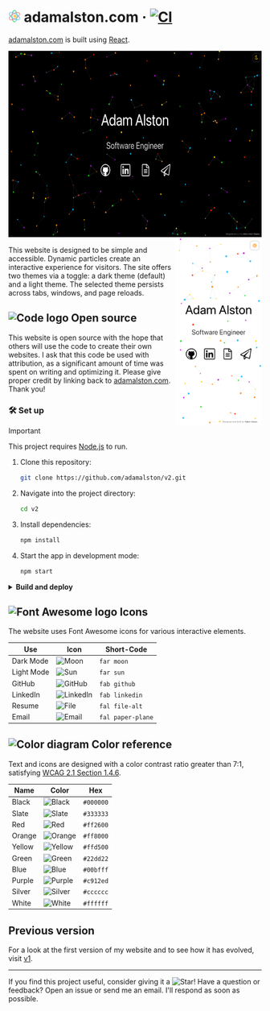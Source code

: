 # <img alt="Atom icon" src="public/icons/favicon.svg" height="24"/> adamalston<span>.</span>com &middot; [![CI](https://github.com/adamalston/v2/actions/workflows/ci.yml/badge.svg)](https://github.com/adamalston/v2/actions/workflows/ci.yml)

[adamalston.com](https://www.adamalston.com) is built using [React](https://react.dev).

<img alt="Desktop preview" src="images/desktop.png" float="left" height="370"/> <img alt="Mobile preview" src="images/mobile.png" align="right" height="370"/>

This website is designed to be simple and accessible. Dynamic particles create an interactive experience for visitors. The site offers two themes via a toggle: a dark theme (default) and a light theme. The selected theme persists across tabs, windows, and page reloads.

## <img alt="Code logo" src="https://git.io/JUnUc" height="18"/> Open source

This website is open source with the hope that others will use the code to create their own websites. I ask that this code be used with attribution, as a significant amount of time was spent on writing and optimizing it. Please give proper credit by linking back to [adamalston.com](https://www.adamalston.com). Thank you!

### 🛠️ Set up

> [!IMPORTANT]
> This project requires [Node.js](https://nodejs.org/) to run.

1. Clone this repository:
   ```sh
   git clone https://github.com/adamalston/v2.git
   ```
2. Navigate into the project directory:
   ```sh
   cd v2
   ```
3. Install dependencies:
   ```sh
   npm install
   ```
4. Start the app in development mode:
   ```sh
   npm start
   ```

<details>
  <summary><b>Build and deploy</b></summary>

1. Create a production build:
   ```sh
   npm run build
   ```
2. Refer to the [React Deployment](https://create-react-app.dev/docs/deployment) docs to deploy to platforms like GitHub Pages, Netlify, or Vercel.

</details>

## <img alt="Font Awesome logo" src="https://git.io/JUnJT" height="18"/> Icons

The website uses Font Awesome icons for various interactive elements.

| Use        | Icon                                                         | Short-Code        |
| ---------- | ------------------------------------------------------------ | ----------------- |
| Dark Mode  | <img alt="Moon" src="https://git.io/JYkZg" height="20"/>     | `far moon`        |
| Light Mode | <img alt="Sun" src="https://git.io/JYkZF" height="20"/>      | `far sun`         |
| GitHub     | <img alt="GitHub" src="https://git.io/JYOvL" height="20"/>   | `fab github`      |
| LinkedIn   | <img alt="LinkedIn" src="https://git.io/JYOex" height="20"/> | `fab linkedin`    |
| Resume     | <img alt="File" src="https://git.io/JYOeu" height="20"/>     | `fal file-alt`    |
| Email      | <img alt="Email" src="https://git.io/JYOei" height="20"/>    | `fal paper-plane` |

## <img alt="Color diagram" src="https://git.io/JUnT0" height="18"> Color reference

Text and icons are designed with a color contrast ratio greater than 7:1, satisfying [WCAG 2.1 Section 1.4.6](https://www.w3.org/TR/WCAG21/#contrast-enhanced).

| Name   | Color                                                 | Hex       |
| ------ | ----------------------------------------------------- | --------- |
| Black  | ![Black](https://dummyimage.com/16x16/000000/000000)  | `#000000` |
| Slate  | ![Slate](https://dummyimage.com/16x16/333333/333333)  | `#333333` |
| Red    | ![Red](https://dummyimage.com/16x16/ff2600/ff2600)    | `#ff2600` |
| Orange | ![Orange](https://dummyimage.com/16x16/ff8000/ff8000) | `#ff8000` |
| Yellow | ![Yellow](https://dummyimage.com/16x16/ffd500/ffd500) | `#ffd500` |
| Green  | ![Green](https://dummyimage.com/16x16/22dd22/22dd22)  | `#22dd22` |
| Blue   | ![Blue](https://dummyimage.com/16x16/00bfff/00bfff)   | `#00bfff` |
| Purple | ![Purple](https://dummyimage.com/16x16/c912ed/c912ed) | `#c912ed` |
| Silver | ![Silver](https://dummyimage.com/16x16/cccccc/cccccc) | `#cccccc` |
| White  | ![White](https://dummyimage.com/16x16/ffffff/ffffff)  | `#ffffff` |

## Previous version

For a look at the first version of my website and to see how it has evolved, visit [v1](https://github.com/adamalston/v1).

---

If you find this project useful, consider giving it a <img alt="Star" src="https://git.io/JUn8T" height="14">! Have a question or feedback? Open an issue or send me an email. I'll respond as soon as possible.
